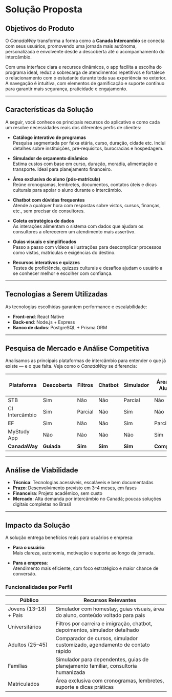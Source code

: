 # Solução Proposta

## Objetivos do Produto

O *CanadaWay* transforma a forma como a **Canada Intercambio** se conecta com seus usuários, promovendo uma jornada mais autônoma, personalizada e envolvente desde a descoberta até o acompanhamento do intercâmbio.

Com uma interface clara e recursos dinâmicos, o app facilita a escolha do programa ideal, reduz a sobrecarga de atendimentos repetitivos e fortalece o relacionamento com o estudante durante toda sua experiência no exterior. A navegação é intuitiva, com elementos de gamificação e suporte contínuo para garantir mais segurança, praticidade e engajamento.

---

## Características da Solução

A seguir, você conhece os principais recursos do aplicativo e como cada um resolve necessidades reais dos diferentes perfis de clientes:

- **Catálogo interativo de programas**  
  Pesquisa segmentada por faixa etária, curso, duração, cidade etc. Inclui detalhes sobre instituições, pré-requisitos, burocracias e hospedagem.

- **Simulador de orçamento dinâmico**  
  Estima custos com base em curso, duração, moradia, alimentação e transporte. Ideal para planejamento financeiro.

- **Área exclusiva do aluno (pós-matrícula)**  
  Reúne cronogramas, lembretes, documentos, contatos úteis e dicas culturais para apoiar o aluno durante o intercâmbio.

- **Chatbot com dúvidas frequentes**  
  Atende a qualquer hora com respostas sobre vistos, cursos, finanças, etc., sem precisar de consultores.

- **Coleta estratégica de dados**  
  As interações alimentam o sistema com dados que ajudam os consultores a oferecerem um atendimento mais assertivo.

- **Guias visuais e simplificados**  
  Passo a passo com vídeos e ilustrações para descomplicar processos como vistos, matrículas e exigências do destino.

- **Recursos interativos e quizzes**  
  Testes de proficiência, quizzes culturais e desafios ajudam o usuário a se conhecer melhor e escolher com confiança.

---

## Tecnologias a Serem Utilizadas

As tecnologias escolhidas garantem performance e escalabilidade:

- **Front-end**: React Native  
- **Back-end**: Node.js + Express  
- **Banco de dados**: PostgreSQL + Prisma ORM 

---

## Pesquisa de Mercado e Análise Competitiva

Analisamos as principais plataformas de intercâmbio para entender o que já existe — e o que falta. Veja como o *CanadaWay* se diferencia:

| **Plataforma**     | **Descoberta** | **Filtros** | **Chatbot** | **Simulador** | **Área do Aluno** | **Coleta de Dados** |
|--------------------|----------------|-------------|-------------|---------------|--------------------|----------------------|
| STB                | Sim            | Não         | Não         | Parcial       | Não                | Não                  |
| CI Intercâmbio     | Sim            | Parcial     | Não         | Sim           | Não                | Parcial              |
| EF                 | Sim            | Não         | Não         | Sim           | Parcial            | Não                  |
| MyStudy App        | Não            | Não         | Não         | Não           | Sim                | Não                  |
| **CanadaWay**      | **Guiada**     | **Sim**     | **Sim**     | **Sim**       | **Completa**       | **Sim**              |

---

## Análise de Viabilidade

- **Técnica**: Tecnologias acessíveis, escaláveis e bem documentadas  
- **Prazo**: Desenvolvimento previsto em 3–4 meses, em fases  
- **Financeira**: Projeto acadêmico, sem custo  
- **Mercado**: Alta demanda por intercâmbio no Canadá; poucas soluções digitais completas no Brasil

---

## Impacto da Solução

A solução entrega benefícios reais para usuários e empresa:

- **Para o usuário**:  
  Mais clareza, autonomia, motivação e suporte ao longo da jornada.

- **Para a empresa**:  
  Atendimento mais eficiente, com foco estratégico e maior chance de conversão.


### Funcionalidades por Perfil

| **Público**                 | **Recursos Relevantes**                                                                 |
|-------------------------|--------------------------------------------------------------------------------------|
| Jovens (13–18) + Pais   | Simulador com homestay, guias visuais, área do aluno, conteúdo voltado para pais   |
| Universitários          | Filtros por carreira e imigração, chatbot, depoimentos, simulador detalhado        |
| Adultos (25–45)         | Comparador de cursos, simulador customizado, agendamento de contato rápido         |
| Famílias                | Simulador para dependentes, guias de planejamento familiar, consultoria humanizada |
| Matriculados            | Área exclusiva com cronogramas, lembretes, suporte e dicas práticas                 |